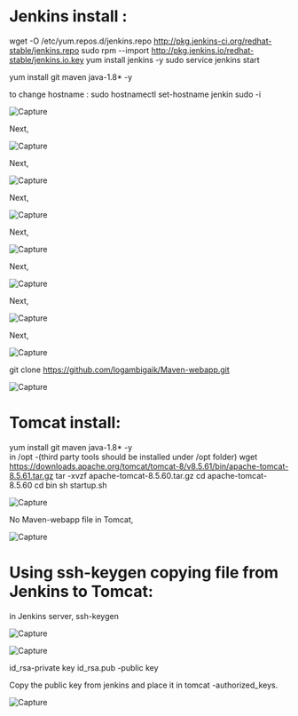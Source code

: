 Jenkins install  :
===============

wget -O /etc/yum.repos.d/jenkins.repo http://pkg.jenkins-ci.org/redhat-stable/jenkins.repo
sudo rpm --import http://pkg.jenkins.io/redhat-stable/jenkins.io.key
yum install jenkins -y
sudo service jenkins start

yum install git maven java-1.8* -y

to change hostname :
sudo hostnamectl set-hostname jenkin
sudo -i

![Capture](https://user-images.githubusercontent.com/54719289/103563586-05654e00-4ee3-11eb-8df5-8d0a4d8919e9.JPG)

Next,

![Capture](https://user-images.githubusercontent.com/54719289/103564654-ea93d900-4ee4-11eb-8e66-1ef4889b7644.JPG)

Next,

![Capture](https://user-images.githubusercontent.com/54719289/103564734-0eefb580-4ee5-11eb-8efe-e53d09e7c7ea.JPG)

Next,

![Capture](https://user-images.githubusercontent.com/54719289/103564841-3f375400-4ee5-11eb-9e4d-abf82d242ed6.JPG)

Next,

![Capture](https://user-images.githubusercontent.com/54719289/103564910-5d9d4f80-4ee5-11eb-9047-830d3c40876d.JPG)

Next,

![Capture](https://user-images.githubusercontent.com/54719289/103565003-84f41c80-4ee5-11eb-9fea-46b6083762ca.JPG)

Next,

![Capture](https://user-images.githubusercontent.com/54719289/103565063-a8b76280-4ee5-11eb-9fb2-5f1dee76dcb7.JPG)

Next,

![Capture](https://user-images.githubusercontent.com/54719289/103565155-d3092000-4ee5-11eb-9e10-3033f0f6afc1.JPG)

git clone https://github.com/logambigaik/Maven-webapp.git

![Capture](https://user-images.githubusercontent.com/54719289/103566407-fb921980-4ee7-11eb-8654-f963d0de46b5.JPG)




Tomcat install:
=============
yum install git maven java-1.8* -y  
in /opt -(third party tools should be installed under /opt folder)
wget https://downloads.apache.org/tomcat/tomcat-8/v8.5.61/bin/apache-tomcat-8.5.61.tar.gz
tar -xvzf apache-tomcat-8.5.60.tar.gz
cd apache-tomcat-8.5.60
cd bin
sh startup.sh

![Capture](https://user-images.githubusercontent.com/54719289/103564486-9983e500-4ee4-11eb-8cdd-1ede87e558cf.JPG)


No Maven-webapp file in Tomcat,


![Capture](https://user-images.githubusercontent.com/54719289/103566601-41e77880-4ee8-11eb-8a55-96bf1a8dc5c2.JPG)


Using ssh-keygen copying file from Jenkins to Tomcat:
====================================================

in Jenkins server,
ssh-keygen

![Capture](https://user-images.githubusercontent.com/54719289/103566823-b6bab280-4ee8-11eb-920e-96b8f0e21d15.JPG)

![Capture](https://user-images.githubusercontent.com/54719289/103566990-fbdee480-4ee8-11eb-9cee-890a9e529474.JPG)

id_rsa-private key
id_rsa.pub -public key

Copy the public key from jenkins and place it in tomcat -authorized_keys.

![Capture](https://user-images.githubusercontent.com/54719289/103567191-58da9a80-4ee9-11eb-8ad0-d70ae289c6c0.JPG)
